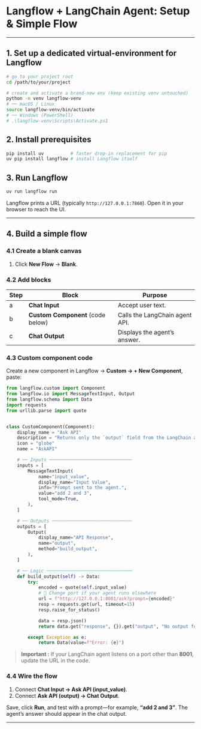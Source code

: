 # Langflow + LangChain Agent: Setup & Simple Flow

---

## 1. Set up a dedicated virtual-environment for Langflow

```bash
# go to your project root
cd /path/to/your/project

# create and activate a brand-new env (keep existing venv untouched)
python -m venv langflow-venv
# ── macOS / Linux
source langflow-venv/bin/activate
# ── Windows (PowerShell)
# .\langflow-venv\Scripts\Activate.ps1
```

## 2. Install prerequisites

```bash
pip install uv          # faster drop-in replacement for pip
uv pip install langflow # install Langflow itself
```

## 3. Run Langflow

```bash
uv run langflow run
```

Langflow prints a URL (typically `http://127.0.0.1:7860`).
Open it in your browser to reach the UI.

---

## 4. Build a simple flow

### 4.1 Create a blank canvas

1. Click **New Flow** → **Blank**.

### 4.2 Add blocks

| Step | Block                             | Purpose                        |
| ---- | --------------------------------- | ------------------------------ |
| a    | **Chat Input**                    | Accept user text.              |
| b    | **Custom Component** (code below) | Calls the LangChain agent API. |
| c    | **Chat Output**                   | Displays the agent’s answer.   |

### 4.3 Custom component code

Create a new component in Langflow → **Custom → + New Component**, paste:

```python
from langflow.custom import Component
from langflow.io import MessageTextInput, Output
from langflow.schema import Data
import requests
from urllib.parse import quote


class CustomComponent(Component):
    display_name = "Ask API"
    description = "Returns only the `output` field from the LangChain agent’s JSON response."
    icon = "globe"
    name = "AskAPI"

    # ── Inputs ───────────────────────────────
    inputs = [
        MessageTextInput(
            name="input_value",
            display_name="Input Value",
            info="Prompt sent to the agent.",
            value="add 2 and 3",
            tool_mode=True,
        ),
    ]

    # ── Outputs ──────────────────────────────
    outputs = [
        Output(
            display_name="API Response",
            name="output",
            method="build_output",
        ),
    ]

    # ── Logic ────────────────────────────────
    def build_output(self) -> Data:
        try:
            encoded = quote(self.input_value)
            # 🔁 Change port if your agent runs elsewhere
            url = f"http://127.0.0.1:8001/ask?prompt={encoded}"
            resp = requests.get(url, timeout=15)
            resp.raise_for_status()

            data = resp.json()
            return data.get("response", {}).get("output", "No output found")

        except Exception as e:
            return Data(value=f"Error: {e}")
```

> **Important :** If your LangChain agent listens on a port other than **8001**, update the URL in the code.

### 4.4 Wire the flow

1. Connect **Chat Input → Ask API (input\_value)**.
2. Connect **Ask API (output) → Chat Output**.

Save, click **Run**, and test with a prompt—for example, **“add 2 and 3”**. The agent’s answer should appear in the chat output.

---
